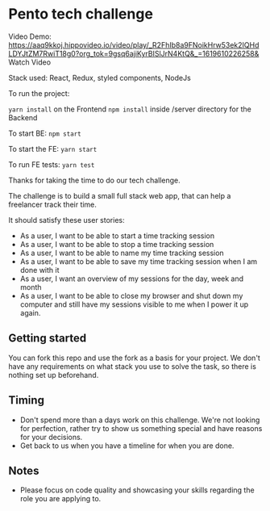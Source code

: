 # Pento tech challenge

Video Demo: https://aaq9kkoj.hippovideo.io/video/play/_R2FhIb8a9FNoikHrw53ek2IQHdLDYJtZM7RwiT18g0?org_tok=9gsq6ajiKyrBISlJrN4KtQ&_=1619610226258&
Watch Video


Stack used: React, Redux, styled components, NodeJs

To run the project:

`yarn install` on the Frontend
`npm install` inside /server directory for the Backend

To start BE: `npm start`

To start the FE: `yarn start`

To run FE tests: `yarn test`


Thanks for taking the time to do our tech challenge.

The challenge is to build a small full stack web app, that can help a freelancer track their time.

It should satisfy these user stories:

- As a user, I want to be able to start a time tracking session
- As a user, I want to be able to stop a time tracking session
- As a user, I want to be able to name my time tracking session
- As a user, I want to be able to save my time tracking session when I am done with it
- As a user, I want an overview of my sessions for the day, week and month
- As a user, I want to be able to close my browser and shut down my computer and still have my sessions visible to me when I power it up again.

## Getting started

You can fork this repo and use the fork as a basis for your project. We don't have any requirements on what stack you use to solve the task, so there is nothing set up beforehand.

## Timing

- Don't spend more than a days work on this challenge. We're not looking for perfection, rather try to show us something special and have reasons for your decisions.
- Get back to us when you have a timeline for when you are done.

## Notes

- Please focus on code quality and showcasing your skills regarding the role you are applying to.
